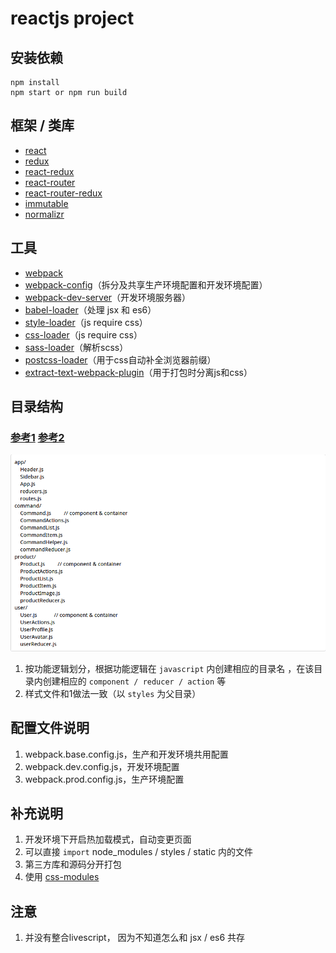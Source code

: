 reactjs project
=====================

## 安装依赖

    npm install
    npm start or npm run build
    
## 框架 / 类库

+ [react](https://github.com/facebook/react)
+ [redux](https://github.com/reactjs/redux)
+ [react-redux](https://github.com/reactjs/react-redux)
+ [react-router](https://github.com/reactjs/react-router)
+ [react-router-redux](https://github.com/reactjs/react-router-redux)
+ [immutable](https://facebook.github.io/immutable-js/)
+ [normalizr](https://github.com/gaearon/normalizr)

## 工具

+ [webpack](https://github.com/webpack/webpack)
+ [webpack-config](https://github.com/mdreizin/webpack-config)（拆分及共享生产环境配置和开发环境配置）
+ [webpack-dev-server](https://github.com/webpack/webpack-dev-server)（开发环境服务器）
+ [babel-loader](https://github.com/babel/babel-loader)（处理 jsx 和 es6）
+ [style-loader](https://github.com/webpack/style-loader)（js require css）
+ [css-loader](https://github.com/webpack/css-loader)（js require css）
+ [sass-loader](https://github.com/jtangelder/sass-loader)（解析scss）
+ [postcss-loader](https://github.com/postcss/postcss-loader)（用于css自动补全浏览器前缀）
+ [extract-text-webpack-plugin](https://github.com/webpack/extract-text-webpack-plugin)（用于打包时分离js和css）

## 目录结构

### [参考1](http://marmelab.com/blog/2015/12/17/react-directory-structure.html) [参考2](https://github.com/erikras/react-redux-universal-hot-example)

<img src="./static/dir-structure.png">

1. 按功能逻辑划分，根据功能逻辑在 `javascript` 内创建相应的目录名 ，在该目录内创建相应的 `component / reducer / action` 等
2. 样式文件和1做法一致（以 `styles` 为父目录）

## 配置文件说明

1. webpack.base.config.js，生产和开发环境共用配置
2. webpack.dev.config.js，开发环境配置
3. webpack.prod.config.js，生产环境配置

## 补充说明

1. 开发环境下开启热加载模式，自动变更页面
2. 可以直接 ` import ` node_modules / styles / static 内的文件
3. 第三方库和源码分开打包
4. 使用 [css-modules](https://github.com/css-modules/css-modules)

## 注意

1. 并没有整合livescript， 因为不知道怎么和 jsx / es6 共存